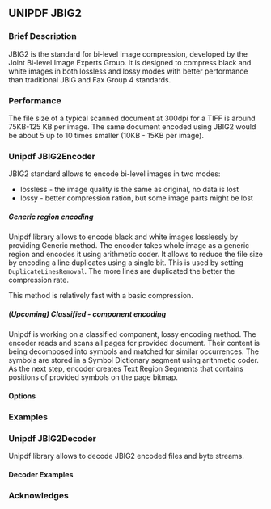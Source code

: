 ## UNIPDF JBIG2

### Brief Description

JBIG2 is the standard for bi-level image compression, developed by the Joint Bi-level Image Experts Group.
It is designed to compress black and white images in both lossless and lossy modes with better performance than
traditional JBIG and Fax Group 4 standards.

### Performance
The file size of a typical scanned document at 300dpi for a TIFF is around 75KB-125 KB per image.
The same document encoded using JBIG2 would be about 5 up to 10 times smaller (10KB - 15KB per image).

### Unipdf JBIG2Encoder
JBIG2 standard allows to encode bi-level images in two modes:

- lossless  - the image quality is the same as original, no data is lost
- lossy - better compression ration, but some image parts might be lost

##### Generic region encoding
Unipdf library allows to encode black and white images losslessly by providing Generic method.
The encoder takes whole image as a generic region and encodes it using arithmetic coder.
It allows to reduce the file size by encoding a line duplicates using a single bit. This is used by
setting `DuplicateLinesRemoval`. The more lines are duplicated the better the compression rate. 

This method is relatively fast with a basic compression.

##### (Upcoming) Classified - component encoding
Unipdf is working on a classified component, lossy encoding method. The encoder reads and scans all pages for provided document.
Their content is being decomposed into symbols and matched for similar occurrences. The symbols are stored in a
Symbol Dictionary segment using arithmetic coder.
As the next step, encoder creates Text Region Segments that contains positions of provided symbols on the page bitmap.


#### Options

### Examples

### Unipdf JBIG2Decoder
Unipdf library allows to decode JBIG2 encoded files and byte streams.

#### Decoder Examples


### Acknowledges